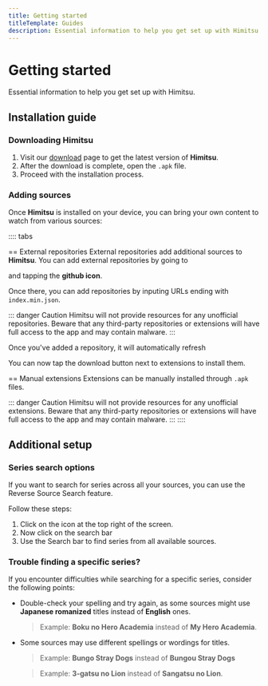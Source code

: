 ```yaml
---
title: Getting started
titleTemplate: Guides
description: Essential information to help you get set up with Himitsu.
---
```


<script setup lang="ts">
import { data as release } from "@theme/data/release.data"
</script>

# Getting started

Essential information to help you get set up with Himitsu.

## Installation guide

### Downloading Himitsu

1. Visit our [download](/download/) page to get the latest version of **Himitsu**.
2. After the download is complete, open the `.apk` file.
3. Proceed with the installation process.

### Adding sources

Once **Himitsu** is installed on your device, you can bring your own content to watch from various sources:

:::: tabs

== External repositories
External repositories add additional sources to **Himitsu**. You can add external repositories by going to <nav to="extensions1"> and tapping the **github icon**.

Once there, you can add repositories by inputing URLs ending with `index.min.json`.

::: danger Caution
Himitsu will not provide resources for any unofficial repositories. Beware that any third-party repositories or extensions will have full access to the app and may contain malware.
:::

Once you've added a repository, it will automatically refresh

You can now tap the download button next to extensions to install them.

== Manual extensions
Extensions can be manually installed through `.apk` files.

::: danger Caution
Himitsu will not provide resources for any unofficial extensions. Beware that any third-party repositories or extensions will have full access to the app and may contain malware.
:::
::::

## Additional setup

### Series search options

If you want to search for series across all your sources, you can use the Reverse Source Search feature.

Follow these steps:

1. Click on the icon at the top right of the screen.
1. Now click on the search bar
1. Use the Search bar to find series from all available sources.

### Trouble finding a specific series?

If you encounter difficulties while searching for a specific series, consider the following points:

* Double-check your spelling and try again, as some sources might use **Japanese romanized** titles instead of **English** ones.
  > Example: **Boku no Hero Academia** instead of **My Hero Academia**.

* Some sources may use different spellings or wordings for titles.
  > Example: **Bungo Stray Dogs** instead of **Bungou Stray Dogs**

  > Example: **3-gatsu no Lion** instead of **Sangatsu no Lion**.
